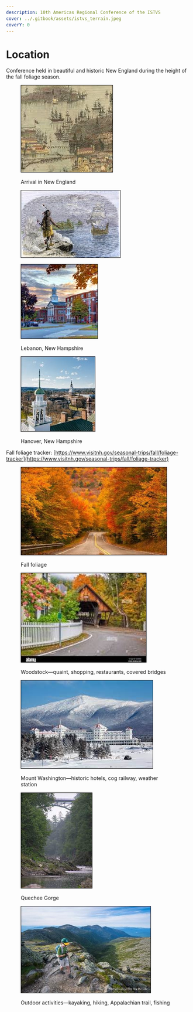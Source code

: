 ```yaml
---
description: 10th Americas Regional Conference of the ISTVS
cover: ../.gitbook/assets/istvs_terrain.jpeg
coverY: 0
---
```


# Location

Conference held in beautiful and historic New England during the height of the fall foliage season.

<div align="left">

<figure><img src="../.gitbook/assets/new-england01.png" alt=""><figcaption><p>Arrival in New England</p></figcaption></figure>

 

<figure><img src="../.gitbook/assets/new-england02.jpg" alt=""><figcaption></figcaption></figure>

</div>

<div align="left">

<figure><img src="../.gitbook/assets/new-england03.png" alt=""><figcaption><p>Lebanon, New Hampshire</p></figcaption></figure>

 

<figure><img src="../.gitbook/assets/new-england05.jpg" alt=""><figcaption><p>Hanover, New Hampshire</p></figcaption></figure>

</div>

Fall foliage tracker: [https://www.visitnh.gov/seasonal-trips/fall/foliage-tracker](https://www.visitnh.gov/seasonal-trips/fall/foliage-tracker)

<div align="left">

<figure><img src="../.gitbook/assets/new-england03.jpg" alt=""><figcaption><p>Fall foliage</p></figcaption></figure>

</div>

<div align="left">

<figure><img src="../.gitbook/assets/new-england07.png" alt=""><figcaption><p>Woodstock—quaint, shopping, restaurants, covered bridges</p></figcaption></figure>

</div>

<div align="left">

<figure><img src="../.gitbook/assets/new-england08.png" alt=""><figcaption><p>Mount Washington—historic hotels, cog railway, weather station</p></figcaption></figure>

</div>

<div align="left">

<figure><img src="../.gitbook/assets/new-england09.png" alt=""><figcaption><p>Quechee Gorge</p></figcaption></figure>

</div>

<div align="left">

<figure><img src="../.gitbook/assets/new-england10.jpg" alt=""><figcaption><p>Outdoor activities—kayaking, hiking, Appalachian trail, fishing</p></figcaption></figure>

</div>

